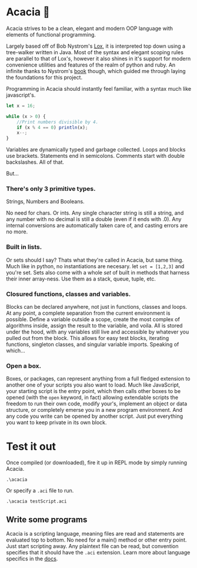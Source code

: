 # Acacia 🌱
Acacia strives to be a clean, elegant and modern OOP language with elements of functional programming.

Largely based off of Bob Nystrom's [Lox](https://github.com/munificent/craftinginterpreters), it is interpreted top down using a tree-walker written in Java. Most of the syntax and elegant scoping rules are parallel to that of Lox's, however it also shines in it's support for modern convenience utilities and features of the realm of python and ruby. An infinite thanks to Nystrom's [book](http://craftinginterpreters.com/) though, which guided me through laying the foundations for this project.

Programming in Acacia should instantly feel familiar, with a syntax much like javascript's.
```javascript
let x = 16;

while (x > 0) {
    //Print numbers divisible by 4.
    if (x % 4 == 0) println(x);
    x--;
}
```

Variables are dynamically typed and garbage collected. Loops and blocks use brackets. Statements end in semicolons. Comments start with double backslashes. All of that.

But...
### There's only 3 primitive types.
Strings, Numbers and Booleans. 

No need for chars. Or ints. Any single character string is still a string, and any number with no decimal is still a double (even if it ends with .0). Any internal conversions are automatically taken care of, and casting errors are no more.

### Built in lists.
Or sets should I say? Thats what they're called in Acacia, but same thing. Much like in python, no instantiations are necesary. let `set = [1,2,3]` and you're set. Sets also come with a whole *set* of built in methods that harness their inner array-ness. Use them as a stack, queue, tuple, etc.

### Closured functions, classes and variables.
Blocks can be declared anywhere, not just in functions, classes and loops. At any point, a complete separation from the current environment is possible. Define a variable outside a scope, create the most complex of algorithms inside, assign the result to the variable, and voila. All is stored under the hood, with any variables still live and accessible by whatever you pulled out from the block. This allows for easy test blocks, iterating functions, singleton classes, and singular variable imports. Speaking of which...

### Open a box.
Boxes, or packages, can represent anything from a full fledged extension to another one of your scripts you also want to load. Much like JavaScript, your starting script is the entry point, which then calls other boxes to be opened (with the `open` keyword, in fact) allowing extendable scripts the freedom to run their own code, modify your's, implement an object or data structure, or completely emerse you in a new program environment. And any code you write can be opened by another script. Just put everything you want to keep private in its own block.

# Test it out
Once compiled (or downloaded), fire it up in REPL mode by simply running Acacia.
```
.\acacia
```

Or specify a `.aci` file to run.
```
.\acacia testScript.aci
```

## Write some programs
Acacia is a scripting language, meaning files are read and statements are evaluated top to bottom. No need for a main() method or other entry point. Just start scripting away. Any plaintext file can be read, but convention specifies that it should have the `.aci` extension.
Learn more about language specifics in the [docs](DOCS.md).
